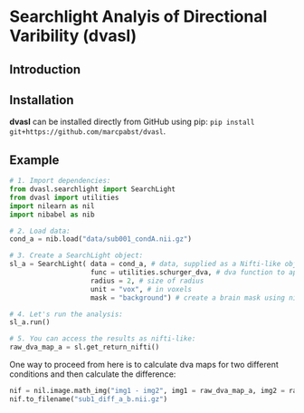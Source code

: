 # Searchlight Analyis of Directional Varibility (dvasl)

## Introduction

## Installation
**dvasl** can be installed directly from GitHub using pip: `pip install git+https://github.com/marcpabst/dvasl`. 

## Example

```python
# 1. Import dependencies:
from dvasl.searchlight import SearchLight
from dvasl import utilities
import nilearn as nil
import nibabel as nib

# 2. Load data:
cond_a = nib.load("data/sub001_condA.nii.gz")

# 3. Create a SearchLight object:
sl_a = SearchLight( data = cond_a, # data, supplied as a Nifti-like object (see nibabel)
                    func = utilities.schurger_dva, # dva function to apply
                    radius = 2, # size of radius
                    unit = "vox", # in voxels
                    mask = "background") # create a brain mask using nilearn

# 4. Let's run the analysis:
sl_a.run() 

# 5. You can access the results as nifti-like:
raw_dva_map_a = sl.get_return_nifti()
```

One way to proceed from here is to calculate dva maps for two different conditions and then calculate the difference:
```python
nif = nil.image.math_img("img1 - img2", img1 = raw_dva_map_a, img2 = raw_dva_map_b)
nif.to_filename("sub1_diff_a_b.nii.gz")
```

